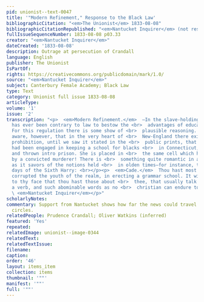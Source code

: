 ```yaml
---
pid: unionist--text-0047
title: '"Modern Refinement," Response to the Black Law'
bibliographicCitation: "<em>The Unionist</em> 1833-08-08"
bibliographicCitationRepublished: "<em>Nantucket Inquirer</em> (not researched)"
fullIssueSequenceNumber: 1833-08-08 p03.33
creator: "<em>Nantucket Inquirer</em>"
dateCreated: '1833-08-08'
description: Outrage at persecution of Crandall
language: English
publisher: The Unionist
IsPartOf: 
rights: https://creativecommons.org/publicdomain/mark/1.0/
source: "<em>Nantucket Inquirer</em>"
subject: Canterbury Female Academy; Black Law
type: Text
category: Unionist full issue 1833-08-08
articleType: 
volume: '1'
issue: '2'
transcription: "<p>  <em>Modern Refinement.</em>  —In the slave-holding States it
  has ever been contrary to law to bestow the <br>  advantages of education on a negro.
  For this regulation there is some show of <br>  plausible reasoning. We were not
  aware, however, that in the very heart of <br>  New-England there existed any such
  prohibition, until we saw it stated in the <br>  public prints, that a lady who
  had been engaged in keeping a school for blacks <br>  in Connecticut, had been arrested
  and thrown intro prison. She is placed in <br>  the same cell which has been occupied
  by a convicted murderer! There is <br>  something quite romantic in all this—inasmuch
  as it savors of the notions held <br>  in olden times—for instance, the chivalric
  days of the Sixth Harry: <br></p><p>  <em>Cade.</em>  Thou hast most notoriously
  corrupted the youth of the realm, in erecting a grammar school. It will be proved
  to thy face that thou hast those about <br>  thee, that usually talk of a noun and
  a verb, and such abominable words as no <br>  christian can endure to hear.” <br>
  \ <em>Nantucket Inquirer</em></p>"
scholarlyNotes: 
commentary: Support from Nantucket shows how far the news could travel in maritime
  circles.
relatedPeople: Prudence Crandall; Oliver Watkins (inferred)
featured: 'Yes'
repeated: 
relatedImage: unionist--image-0344
relatedText: 
relatedTextIssue: 
filename: 
caption: 
order: '46'
layout: items_item
collection: items
thumbnail: '""'
manifest: '""'
full: '""'
---
```

